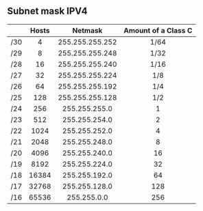 ## Subnet mask IPV4

|     | Hosts |     Netmask     | Amount of a Class C |
|-----|:-----:|:---------------:|:-------------------:|
| /30 |   4   | 255.255.255.252 |         1/64        |
| /29 |   8   | 255.255.255.248 |         1/32        |
| /28 |   16  | 255.255.255.240 |         1/16        |
| /27 |   32  | 255.255.255.224 |         1/8         |
| /26 |   64  | 255.255.255.192 |         1/4         |
| /25 |  128  | 255.255.255.128 |         1/2         |
| /24 |  256  |  255.255.255.0  |          1          |
| /23 |  512  |  255.255.254.0  |          2          |
| /22 |  1024 |  255.255.252.0  |          4          |
| /21 |  2048 |  255.255.248.0  |          8          |
| /20 |  4096 |  255.255.240.0  |          16         |
| /19 |  8192 |  255.255.224.0  |          32         |
| /18 | 16384 |  255.255.192.0  |          64         |
| /17 | 32768 |  255.255.128.0  |         128         |
| /16 | 65536 |   255.255.0.0   |         256         |
